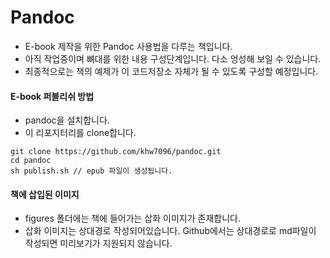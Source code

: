 # Pandoc
- E-book 제작을 위한 Pandoc 사용법을 다루는 책입니다.
- 아직 작업중이며 뼈대를 위한 내용 구성단계입니다. 다소 엉성해 보일 수 있습니다.
- 최종적으로는 책의 예제가 이 코드저장소 자체가 될 수 있도록 구성할 예정입니다.

#### E-book 퍼블리쉬 방법
- pandoc을 설치합니다.
- 이 리포지터리를 clone합니다.
```
git clone https://github.com/khw7096/pandoc.git
cd pandoc
sh publish.sh // epub 파일이 생성됩니다.
```

#### 책에 삽입된 이미지
- figures 폴더에는 책에 들어가는 삽화 이미지가 존재합니다.
- 삽화 이미지는 상대경로 작성되어있습니다. Github에서는 상대경로로 md파일이 작성되면 미리보기가 지원되지 않습니다.
